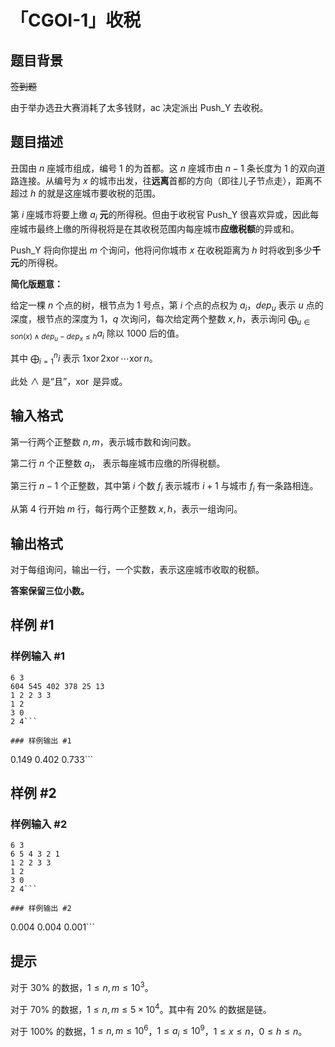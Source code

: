 # 「CGOI-1」收税

## 题目背景

~~签到题~~

由于举办选丑大赛消耗了太多钱财，ac 决定派出 Push_Y 去收税。

## 题目描述

丑国由 $n$ 座城市组成，编号 $1$ 的为首都。这 $n$ 座城市由 $n-1$ 条长度为 $1$ 的双向道路连接。从编号为 $x$ 的城市出发，往**远离**首都的方向（即往儿子节点走），距离不超过 $h$ 的就是这座城市要收税的范围。

第 $i$ 座城市将要上缴 $a_i$ **元**的所得税。但由于收税官 Push_Y 很喜欢异或，因此每座城市最终上缴的所得税将是在其收税范围内每座城市**应缴税额**的异或和。

Push_Y 将向你提出 $m$ 个询问，他将问你城市 $x$ 在收税距离为 $h$ 时将收到多少**千元**的所得税。

**简化版题意：**

给定一棵 $n$ 个点的树，根节点为 $1$ 号点，第 $i$ 个点的点权为 $a_i$，$dep_u$ 表示 $u$ 点的深度，根节点的深度为 $1$，$q$ 次询问，每次给定两个整数 $x,h$，表示询问 $\bigoplus_{u\in son(x)\land dep_u-dep_x\le h}a_i$ 除以 $1000$ 后的值。

其中 $\bigoplus_{i=1}^ni$ 表示 $1\operatorname{xor} 2\operatorname{xor}\cdots\operatorname{xor} n$。

此处 $\land$ 是“且”，$\operatorname{xor}$ 是异或。

## 输入格式

第一行两个正整数 $n,m$，表示城市数和询问数。

第二行 $n$ 个正整数 $a_i$， 表示每座城市应缴的所得税额。

第三行 $n-1$ 个正整数，其中第 $i$ 个数 $f_i$ 表示城市 $i+1$ 与城市 $f_i$ 有一条路相连。

从第 $4$ 行开始 $m$ 行，每行两个正整数 $x,h$，表示一组询问。

## 输出格式

对于每组询问，输出一行，一个实数，表示这座城市收取的税额。

**答案保留三位小数。**

## 样例 #1

### 样例输入 #1
```
6 3
604 545 402 378 25 13
1 2 2 3 3
1 2
3 0
2 4```

### 样例输出 #1

```
0.149
0.402
0.733```

## 样例 #2

### 样例输入 #2
```
6 3
6 5 4 3 2 1
1 2 2 3 3
1 2
3 0
2 4```

### 样例输出 #2

```
0.004
0.004
0.001```

## 提示

对于 $30\%$ 的数据，$1\le n,m\le 10^3$。

对于 $70\%$ 的数据，$1\le n,m\le5 \times 10^4$。其中有 $20\%$ 的数据是链。

对于 $100\%$ 的数据，$1\le n,m\le 10^6$，$1 \le a_i \le 10^9$，$1\le x \le n$，$0 \le h \le n$。
